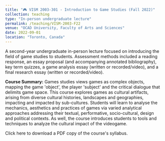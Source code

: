 ```yaml
---
title: "🎮 VISM 2003-301 - Introduction to Game Studies (Fall 2022)"
collection: teaching
type: "In-person undergraduate lecture"
permalink: /teaching/VISM-2003-F22
venue: "OCAD University, Faculty of Arts and Sciences"
date: 2022-09-01
location: "Toronto, Canada"
---
```


A second-year undergraduate in-person lecture focused on introducing the field of game studies to students. Assessment methods included a reading response, an essay proposal (and accompanying annotated bibliography), key term quizzes, a game analysis essay (written or recorded/video), and a final research essay (written or recorded/video).

<b>Course Summary:</b> Games studies views games as complex objects, mapping the game 'object', the player 'subject' and the critical dialogue that delimits game space. This course explores games as cultural artifacts, arising from diverse cultural histories, landscapes and geographies, impacting and impacted by sub-cultures. Students will learn to analyse the mechanics, aesthetics and practices of games via varied analytical approaches addressing their textual, performative, socio-cultural, design and political contexts. As well, the course introduces students to tools and techniques to analyze the cultural impact of the videogame.

Click here to download a PDF copy of the course's syllabus.
